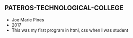 ## PATEROS-TECHNOLOGICAL-COLLEGE

- Joe Marie Pines
- 2017
- This was my first program in html, css when I was student  
